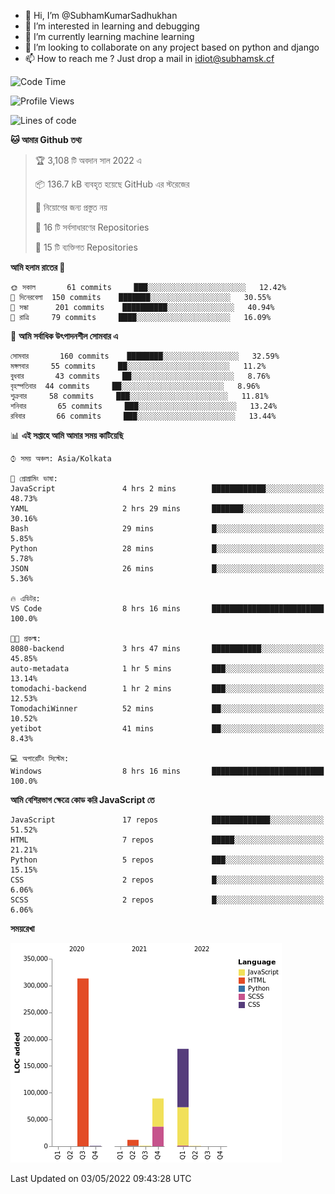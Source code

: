 - 👋 Hi, I’m @SubhamKumarSadhukhan
- 👀 I’m interested in learning and debugging
- 🌱 I’m currently learning machine learning
- 💞️ I’m looking to collaborate on any project based on python and django
- 📫 How to reach me ?
      Just drop a mail in idiot@subhamsk.cf

<!---
SubhamKumarSadhukhan/SubhamKumarSadhukhan is a ✨ special ✨ repository because its `README.md` (this file) appears on your GitHub profile.
You can click the Preview link to take a look at your changes.
--->


<!--START_SECTION:waka-->
![Code Time](http://img.shields.io/badge/Code%20Time-459%20hrs%2059%20mins-blue)

![Profile Views](http://img.shields.io/badge/%E0%A6%AA%E0%A7%8D%E0%A6%B0%E0%A7%8B%E0%A6%AB%E0%A6%BE%E0%A6%87%E0%A6%B2%20%E0%A6%A6%E0%A6%B0%E0%A7%8D%E0%A6%B6%E0%A6%A8-1-blue)

![Lines of code](https://img.shields.io/badge/%E0%A6%B9%E0%A7%8D%E0%A6%AF%E0%A6%BE%E0%A6%B2%E0%A7%8B%20%E0%A6%93%E0%A6%AF%E0%A6%BC%E0%A6%BE%E0%A6%B0%E0%A7%8D%E0%A6%B2%E0%A7%8D%E0%A6%A1%20%E0%A6%A5%E0%A7%87%E0%A6%95%E0%A7%87%20%E0%A6%86%E0%A6%AE%E0%A6%BF%20%E0%A6%B2%E0%A6%BF%E0%A6%96%E0%A7%87%E0%A6%9B%E0%A6%BF-599%20Thousand%20%E0%A6%95%E0%A7%8B%E0%A6%A1%E0%A7%87%E0%A6%B0%20%E0%A6%B2%E0%A6%BE%E0%A6%87%E0%A6%A8-blue)

**🐱 আমার Github তথ্য** 

> 🏆 3,108 টি অবদান সাল 2022 এ
 > 
> 📦 136.7 kB ব্যবহৃত হয়েছে GitHub এর স্টরেজের 
 > 
> 🚫 নিয়োগের জন্য প্রস্তুত নয়
 > 
> 📜 16 টি সর্বসাধারণের Repositories 
 > 
> 🔑 15 টি ব্যক্তিগত Repositories  
 > 
**আমি হলাম রাতের 🦉** 

```text
🌞 সকাল       61 commits     ███░░░░░░░░░░░░░░░░░░░░░░   12.42% 
🌆 দিনেরবেলা  150 commits    ███████░░░░░░░░░░░░░░░░░░   30.55% 
🌃 সন্ধা      201 commits    ██████████░░░░░░░░░░░░░░░   40.94% 
🌙 রাত্রি     79 commits     ████░░░░░░░░░░░░░░░░░░░░░   16.09%

```
📅 **আমি সর্বাধিক উৎপাদনশীল সোমবার এ** 

```text
সোমবার       160 commits    ████████░░░░░░░░░░░░░░░░░   32.59% 
মঙ্গলবার     55 commits     ██░░░░░░░░░░░░░░░░░░░░░░░   11.2% 
বুধবার       43 commits     ██░░░░░░░░░░░░░░░░░░░░░░░   8.76% 
বৃহস্পতিবার  44 commits     ██░░░░░░░░░░░░░░░░░░░░░░░   8.96% 
শুক্রবার     58 commits     ███░░░░░░░░░░░░░░░░░░░░░░   11.81% 
শনিবার       65 commits     ███░░░░░░░░░░░░░░░░░░░░░░   13.24% 
রবিবার       66 commits     ███░░░░░░░░░░░░░░░░░░░░░░   13.44%

```


📊 **এই সপ্তাহে আমি আমার সময় কাটিয়েছি** 

```text
⌚︎ সময় অঞ্চল: Asia/Kolkata

💬 প্রোগ্রামিং ভাষা: 
JavaScript               4 hrs 2 mins        ████████████░░░░░░░░░░░░░   48.73% 
YAML                     2 hrs 29 mins       ███████░░░░░░░░░░░░░░░░░░   30.16% 
Bash                     29 mins             █░░░░░░░░░░░░░░░░░░░░░░░░   5.85% 
Python                   28 mins             █░░░░░░░░░░░░░░░░░░░░░░░░   5.78% 
JSON                     26 mins             █░░░░░░░░░░░░░░░░░░░░░░░░   5.36%

🔥 এডিটর: 
VS Code                  8 hrs 16 mins       █████████████████████████   100.0%

🐱‍💻 প্রকল্ম: 
8080-backend             3 hrs 47 mins       ███████████░░░░░░░░░░░░░░   45.85% 
auto-metadata            1 hr 5 mins         ███░░░░░░░░░░░░░░░░░░░░░░   13.14% 
tomodachi-backend        1 hr 2 mins         ███░░░░░░░░░░░░░░░░░░░░░░   12.53% 
TomodachiWinner          52 mins             ██░░░░░░░░░░░░░░░░░░░░░░░   10.52% 
yetibot                  41 mins             ██░░░░░░░░░░░░░░░░░░░░░░░   8.43%

💻 অপারেটিং সিস্টেম: 
Windows                  8 hrs 16 mins       █████████████████████████   100.0%

```

**আমি বেশিরভাগ ক্ষেত্রে কোড করি JavaScript তে** 

```text
JavaScript               17 repos            █████████████░░░░░░░░░░░░   51.52% 
HTML                     7 repos             █████░░░░░░░░░░░░░░░░░░░░   21.21% 
Python                   5 repos             ███░░░░░░░░░░░░░░░░░░░░░░   15.15% 
CSS                      2 repos             █░░░░░░░░░░░░░░░░░░░░░░░░   6.06% 
SCSS                     2 repos             █░░░░░░░░░░░░░░░░░░░░░░░░   6.06%

```


**সময়রেখা**

![Chart not found](https://raw.githubusercontent.com/SubhamKumarSadhukhan/SubhamKumarSadhukhan/main/charts/bar_graph.png) 


 Last Updated on 03/05/2022 09:43:28 UTC
<!--END_SECTION:waka-->
